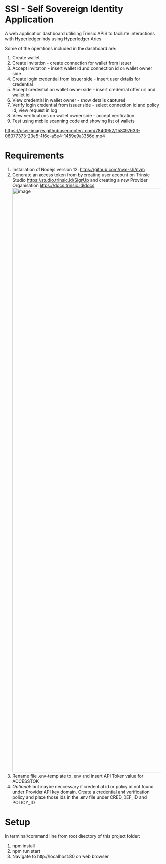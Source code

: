 # SSI - Self Sovereign Identity Application

A web application dashboard utilising Trinsic APIS to faciliate interactions with Hyperledger Indy using Hyperledger Aries

Some of the operations included in the dashboard are:
1. Create wallet
2. Create invitation - create connection for wallet from issuer
3. Accept invitation - insert wallet id and connection id on wallet owner side
4. Create login credential from issuer side - insert user details for credential
5. Accept credential on wallet owner side - insert credential offer url and wallet id
6. View credential in wallet owner - show details captured
7. Verify login credential from issuer side - select connection id and policy id, view request in log
8. View verifications on wallet owner side - accept verification
9. Test using mobile scanning code and showing list of wallets


https://user-images.githubusercontent.com/7840952/158397633-06077373-23e5-4f6c-a5e4-1459e9a3356d.mp4


# Requirements
1. Installation 
of Nodejs version 12: https://github.com/nvm-sh/nvm
2. Generate an access token from by creating user account on Trinsic Studio https://studio.trinsic.id/SignUp and creating a new Provider Organisation https://docs.trinsic.id/docs <img width="1889" alt="image" src="https://user-images.githubusercontent.com/7840952/158523701-723ea1fc-5db5-4680-8a66-f0031201c73d.png">
3. Rename file .env-template to .env and insert API Token value for ACCESSTOK
4. _Optional_: but maybe neccessary if credential id or policy id not found under Provider API key domain. Create a credential and verification policy and place those ids in the .env file under CRED_DEF_ID and POLICY_ID

# Setup 

In terminal/command line from root directory of this project folder:

1. npm install 
2. npm run start
3. Navigate to http://localhost:80 on web browser
